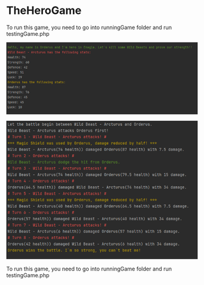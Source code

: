 # TheHeroGame
 
 To run this game, you need to go into runningGame folder and run testingGame.php
 
![alt text](testInfo.png)


![alt text](testInfo2.png)


 To run this game, you need to go into runningGame folder and run testingGame.php

